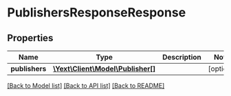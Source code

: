 # PublishersResponseResponse

## Properties
Name | Type | Description | Notes
------------ | ------------- | ------------- | -------------
**publishers** | [**\Yext\Client\Model\Publisher[]**](Publisher.md) |  | [optional] 

[[Back to Model list]](../README.md#documentation-for-models) [[Back to API list]](../README.md#documentation-for-api-endpoints) [[Back to README]](../README.md)


